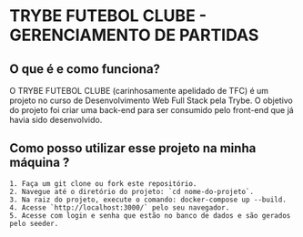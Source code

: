# TRYBE FUTEBOL CLUBE - GERENCIAMENTO DE PARTIDAS
## O que é e como funciona?
O TRYBE FUTEBOL CLUBE (carinhosamente apelidado de TFC) é um projeto no curso de Desenvolvimento Web Full Stack pela Trybe. O objetivo do projeto foi criar uma back-end para ser consumido pelo front-end que já havia sido desenvolvido. 
## Como posso utilizar esse projeto na minha máquina ?

    1. Faça um git clone ou fork este repositório.
    2. Navegue até o diretório do projeto: `cd nome-do-projeto`.
    3. Na raiz do projeto, execute o comando: docker-compose up --build.
    4. Acesse `http://localhost:3000/` pelo seu navegador.
    5. Acesse com login e senha que estão no banco de dados e são gerados pelo seeder.
